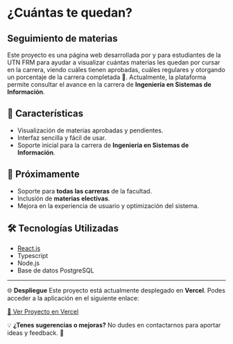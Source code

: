 # ¿Cuántas te quedan?
## Seguimiento de materias

Este proyecto es una página web desarrollada por y para estudiantes de la UTN FRM para ayudar a visualizar cuántas materias les quedan por cursar en la carrera, viendo cuáles tienen aprobadas, cuáles regulares y otorgando un porcentaje de la carrera completada 🦾. Actualmente, la plataforma permite consultar el avance en la carrera de **Ingeniería en Sistemas de Información**.

## 🚀 Características
- Visualización de materias aprobadas y pendientes.
- Interfaz sencilla y fácil de usar.
- Soporte inicial para la carrera de **Ingeniería en Sistemas de Información**.

## 🔮 Próximamente
- Soporte para **todas las carreras** de la facultad.
- Inclusión de **materias electivas**.
- Mejora en la experiencia de usuario y optimización del sistema.

## 🛠 Tecnologías Utilizadas
- [React.js](https://reactjs.org/)
- Typescript
- Node.js
- Base de datos PostgreSQL

---
🌐 **Despliegue**
Este proyecto está actualmente desplegado en **Vercel**. Podes acceder a la aplicación en el siguiente enlace:

[🔗 Ver Proyecto en Vercel](https://cuantas-te-quedan-utn.vercel.app/)

💡 **¿Tenes sugerencias o mejoras?** No dudes en contactarnos para aportar ideas y feedback. 🚀
